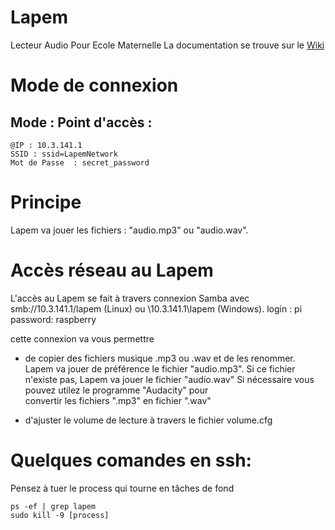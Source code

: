 # Lapem
Lecteur Audio Pour Ecole Maternelle
La documentation se trouve sur le [Wiki](https://github.com/ckl67/lapem/wiki)

# Mode de connexion
   
## Mode : Point d'accès : 

    @IP : 10.3.141.1
    SSID : ssid=LapemNetwork
    Mot de Passe  : secret_password
    
# Principe

Lapem va jouer les fichiers : "audio.mp3" ou "audio.wav".

# Accès réseau au Lapem

L'accès au Lapem se fait à travers connexion Samba 
avec smb://10.3.141.1/lapem (Linux) ou \10.3.141.1\lapem (Windows).
    login : pi
    password: raspberry

cette connexion va vous permettre 
*  de copier des fichiers musique .mp3 ou .wav et de les renommer.
      Lapem va jouer de préférence le fichier "audio.mp3".
      Si ce fichier n'existe pas, Lapem va jouer le fichier "audio.wav"
      Si nécessaire vous pouvez utilez le programme "Audacity" pour  
      convertir les fichiers ".mp3" en  fichier ".wav"

*  d'ajuster le volume de lecture à travers le fichier volume.cfg


# Quelques comandes en ssh:

Pensez à tuer le process qui tourne en tâches de fond

    ps -ef | grep lapem 
    sudo kill -9 [process]
